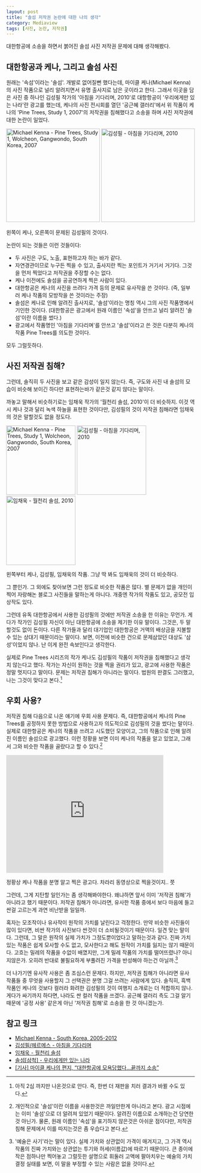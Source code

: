 ```yaml
---
layout: post
title: "솔섬 저작권 논란에 대한 나의 생각"
category: Mediaview
tags: [사진, 논란, 저작권]
---
```


대한항공에 소송을 하면서 붉어진 솔섬 사진 저작권 문제에 대해 생각해봤다.


## 대한항공과 케나, 그리고 솔섬 사진

원래는 '속섬'이라는 '솔섬'.
개발로 없어질뻔 했다는데, 마이클 케나(Michael Kenna)의 사진 작품으로 널리 알려지면서 유명 출사지로 남은 곳이라고 한다.
그래서 이곳을 담은 사진 중 하나인 김성필 작가의 '아침을 기다리며, 2010'로
대항항공이 '우리에게만 있는 나라'란 광고를 했는데,
케나의 사진 전시회를 열던 '공근혜 갤러리'에서 위 작품이 케나의 'Pine Trees, Study 1, 2007'의 저작권을 침해했다고 소송을 하며 사진 저작권에 대한 논란이 일었다.

<div class="mediablock">
<img height="250" alt="Michael Kenna - Pine Trees, Study 1, Wolcheon, Gangwondo, South Korea, 2007" src="https://lh5.googleusercontent.com/-nlLFdB4jh9Q/VZnfZ2NDNPI/AAAAAAAAPa8/wkMfxiQH2DE/h250/Michael%2BKenna%2B-%2BPine%2BTrees%252C%2BStudy%2B1.jpg" />
<img height="250" alt="김성필 - 아침을 기다리며, 2010" src="https://lh6.googleusercontent.com/-n5PBlxOrmbo/VZnfv_hLRtI/AAAAAAAAPbM/vHpxxosc7Tw/h250/%25EA%25B9%2580%25EC%2584%25B1%25ED%2595%2584%2B-%2B%25EC%2595%2584%25EC%25B9%25A8%25EC%259D%2584%2B%25EA%25B8%25B0%25EB%258B%25A4%25EB%25A6%25AC%25EB%25A9%25B0.jpg" />
<p class="mediablock-caption">왼쪽이 케나, 오른쪽이 문제된 김성필의 것이다.</p>
</div>

논란이 되는 것들은 이런 것들이다:

- 두 사진은 구도, 노출, 표현하고자 하는 바가 같다.
- 자연경관이므로 누구든 찍을 수 있고, 출사지란 찍는 포인트가 거기서 거기다. 그것을 먼저 찍었다고 저작권을 주장할 수는 없다.
- 케나 이전에도 솔섬을 공공연하게 찍은 사람이 있다.
- 대한항공은 케나의 사진을 쓰려다 가격 등의 문제로 유사작을 쓴 것이다. (즉, 일부러 케나 작품의 모방작을 쓴 것이라는 주장)
- 솔섬은 케나로 인해 알려진 출사지로, '솔섬'이라는 명칭 역시 그의 사진 작품명에서 기인한 것이다. (대한항공은 광고에서 원래 이름인 '속섬'을 안쓰고 널리 알려진 '솔섬'이란 이름을 썼다.)
- 광고에서 작품명인 '아침을 기다리며'를 안쓰고 '솔섬'이라고 쓴 것은 다분히 케나의 작품 Pine Trees를 의도한 것이다.

모두 그럴듯하다.



## 사진 저작권 침해?

그런데, 솔직히 두 사진을 보고 같은 감성이 일지 않는다.
즉, 구도와 사진 내 솔섬의 모습이 비슷해 보이긴 하다만 표현하는바가 같은것 같지 않다는 말이다.

까놓고 말해서 비슷하기로는 임채욱 작가의 '월천리 솔섬, 2010'이 더 비슷하지.
이것 역시 케나 것과 달리 녹색 하늘을 표현한 것이다만,
김성필의 것이 저작권 침해라면 임채욱의 것은 말할것도 없을 정도다.

<div class="mediablock">
<img height="185" alt="Michael Kenna - Pine Trees, Study 1, Wolcheon, Gangwondo, South Korea, 2007" src="https://lh5.googleusercontent.com/-nlLFdB4jh9Q/VZnfZ2NDNPI/AAAAAAAAPa8/wkMfxiQH2DE/h185/Michael%2BKenna%2B-%2BPine%2BTrees%252C%2BStudy%2B1.jpg" />
<img height="185" alt="김성필 - 아침을 기다리며, 2010" src="https://lh6.googleusercontent.com/-n5PBlxOrmbo/VZnfv_hLRtI/AAAAAAAAPbM/vHpxxosc7Tw/h185/%25EA%25B9%2580%25EC%2584%25B1%25ED%2595%2584%2B-%2B%25EC%2595%2584%25EC%25B9%25A8%25EC%259D%2584%2B%25EA%25B8%25B0%25EB%258B%25A4%25EB%25A6%25AC%25EB%25A9%25B0.jpg" />
<img height="185" alt="임채욱 - 월천리 솔섬, 2010" src="https://lh3.googleusercontent.com/-IX_oecRdHHk/VZnfa8236qI/AAAAAAAAPbE/YWNt0SOIhUs/h185/%25EC%259E%2584%25EC%25B1%2584%25EC%259A%25B1%2B-%2B%25EC%259B%2594%25EC%25B2%259C%25EB%25A6%25AC%2B%25EC%2586%2594%25EC%2584%25AC.jpg" />
<p class="mediablock-caption">왼쪽부터 케나, 김성필, 임채욱의 작품. 그냥 딱 봐도 임채욱의 것이 더 비슷하다.</p>
</div>

그 뿐인가.
그 외에도 찾아보면 그런 정도로 비슷한 작품은 많다.
별 문제가 없을 개인이 찍어 자랑해논 블로그 사진들을 말하는게 아니다.
개중엔 작가의 작품도 있고, 공모전 입상작도 있다.

그런데 유독 대한항공에서 사용한 김성필의 것에만 저작권 소송을 한 이유는 무언가.
게다가 작가인 김성필 자신이 아닌 대한항공에 소송을 제기한 이유 말이다.
그것은, 두 말 할것도 없이 돈이다.
다른 작가들과 달리 대기업인 대한항공은 거액의 배상금을 지불할 수 있는 상대기 때문이라는 말이다.
보면, 이전에 비슷한 건으로 문제삼았던 대상도 '삼성'이었지 않나.
난 이게 완전 속보인다고 생각한다.

실제로 Pine Trees 시리즈의 작가 케나도 김성필의 작품이 저작권을 침해했다고 생각치 않는다고 했다.
작가는 자신이 원하는 것을 찍을 권리가 있고, 광고에 사용한 작품은 정말 멋지다고 말이다.
문제는 저작권 침해가 아니라는 말이다.
법원의 판결도 그러했고, 나는 그것이 맞다고 본다.[^1]

[^1]: 아직 2심 까지만 나온것으로 안다. 즉, 한번 더 재판을 치러 결과가 바뀔 수도 있다.


## 우회 사용?

저작권 침해 다음으로 나온 얘기에 우회 사용 문제다.
즉, 대한항공에서 케나의 Pine Trees를 공정하지 못한 방법으로 사용하고자 의도적으로 김성필의 것을 썼다는 말이다.
실제로 대한항공은 케나의 작품을 쓰려고 시도했던 모양이고,
그의 작품으로 인해 알려진 이름인 솔섬으로 광고했다.
이런 정황을 보면 이미 케나의 작품을 알고 있었고, 그래서 그와 비슷한 작품을 골랐다고 할 수 있다.[^2]

[^2]: 개인적으로 '솔섬'이란 이름을 사용한것은 까일만한게 아니라고 본다. 광고 시점에는 이미 '솔섬'으로 더 알려져 있었기 때문이다. 알려진 이름으로 소개하는건 당연한 것 아닌가. 물론, 원래 이름인 '속섬'을 표기하지 않은것은 아쉬운 점이다만, 저작권 침해 문제에서 이를 따지는것은 좀 우습다고 본다.

<div class="mediablock">
<iframe src="https://www.youtube.com/embed/7XelcZRjvbw" width="420" height="315" frameborder="0" allowfullscreen></iframe>
<p class="mediablock-caption">정황상 케나 작품을 분명 알고 찍은 광고다. 차라리 동영상으로 찍을것이지.. 쯧</p>
</div>

그런데, 그게 지탄할 일인가는 좀 생각해봐야한다.
왜냐하면 앞서 이미 '저작권 침해'가 아니라고 했기 때문이다.
저작권 침해가 아니라면, 유사한 작품 중에서 보다 마음에 들고 싼걸 고르는게 과연 비난받을 일일까.

혹자는 모조작이나 유사작이 원작의 가치를 날린다고 걱정한다.
만약 비슷한 사진들이 많이 있다면, 비싼 작가의 사진보다 싼것이 더 소비될것이기 때문이다.
일견 맞는 말이다.
그런데, 그 말은 원작의 실제 가치가 그정도뿐이었다고 말하는것과 같다.
진짜 가치있는 작품은 쉽게 모사할 수도 없고, 모사한다고 해도 원작이 가치를 잃지는 않기 때문이다.
고흐는 밀레의 작품을 수없이 배꼈지만, 그게 밀레 작품의 가치를 떨어뜨렸나? 아니지않은가.
오히려 반대로 불필요하게 부풀려진 가격을 반성해야 하는건 아닐까.[^3]

[^3]: '예술은 사기'라는 말이 있다. 실제 가치와 상관없이 가격이 매겨지고, 그 가격 역시 작품의 진짜 가치와는 상관없는 투기와 허세(이름값)에 따르기 때문이다. 큰 종이에 작은 점하나만 찍어놓고 그럴듯한 설명으로 휘둘러 고액에 팔아치우는 예술의 가치 결정 실태를 보면, 이 말을 부정할 수 있는 사람은 없을 것이다.

더 나가기엔 유사작 사용은 좀 조심스런 문제다.
하지만, 저작권 침해가 아니라면 유사 작품들 중 무엇을 사용할지 그 선택권은 분명 그걸 쓰려는 사람에게 있다.
솔직히, 흑백 작품인 케나의 것보다 컬러라 화려한 김성필의 것이 여행지 소개로는 더 적합하지 않나.
게다가 싸기까지 하다면, 나라도 싼 컬러 작품을 쓰겠다.
공근혜 갤러리 측도 그걸 알기 때문에 '공정 사용' 같은게 아닌 '저작권 침해'로 소송을 한 것 아니겠는가.


## 참고 링크

- [Michael Kenna - South Korea, 2005-2012](http://www.michaelkenna.com/gallery.php?id=33)
- [김성필/헤르메스 - 아침을 기다리며](http://blog.naver.com/kimsp/60137866242)
- [임채욱 - 월천리 솔섬](https://www.facebook.com/media/set/?set=a.10201399056804978.1073741829.1431184990)
- [솔섬[삼척] - 우리에게만 있는 나라](https://youtu.be/7XelcZRjvbw)
- [[기사] 마이클 케나의 편지, “대한항공에 모욕당했다…끝까지 소송”](http://news.heraldcorp.com/view.php?ud=20140119000212)
